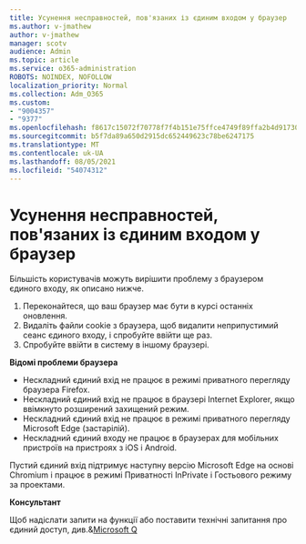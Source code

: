 ```yaml
---
title: Усунення несправностей, пов'язаних із єдиним входом у браузер
ms.author: v-jmathew
author: v-jmathew
manager: scotv
audience: Admin
ms.topic: article
ms.service: o365-administration
ROBOTS: NOINDEX, NOFOLLOW
localization_priority: Normal
ms.collection: Adm_O365
ms.custom:
- "9004357"
- "9377"
ms.openlocfilehash: f8617c15072f70778f7f4b151e75ffce4749f89ffa2b4d91730937c26aaeabbb
ms.sourcegitcommit: b5f7da89a650d2915dc652449623c78be6247175
ms.translationtype: MT
ms.contentlocale: uk-UA
ms.lasthandoff: 08/05/2021
ms.locfileid: "54074312"
---
```

# <a name="troubleshoot-seamless-single-sign-on-sso-browser-issues"></a>Усунення несправностей, пов'язаних із єдиним входом у браузер

Більшість користувачів можуть вирішити проблему з браузером єдиного входу, як описано нижче.

1. Переконайтеся, що ваш браузер має бути в курсі останніх оновлення.
2. Видаліть файли cookie з браузера, щоб видалити неприпустимий сеанс єдиного входу, і спробуйте ввійти ще раз.
3. Спробуйте ввійти в систему в іншому браузері.

**Відомі проблеми браузера**

- Нескладний єдиний вхід не працює в режимі приватного перегляду браузера Firefox.
- Нескладний єдиний вхід не працює в браузері Internet Explorer, якщо ввімкнуто розширений захищений режим.
- Нескладний єдиний вхід не працює в режимі приватного перегляду Microsoft Edge (застарілій).
- Нескладний єдиний входу не працює в браузерах для мобільних пристроїв на пристроях з iOS і Android.

Пустий єдиний вхід підтримує наступну версію Microsoft Edge на основі Chromium і працює в режимі Приватності InPrivate і Гостьового режиму за проектами.

**Консультант**

Щоб надіслати запити на функції або поставити технічні запитання про єдиний доступ, див.&[Microsoft Q](https://docs.microsoft.com/answers/topics/azure-ad-single-sign-on.html)
